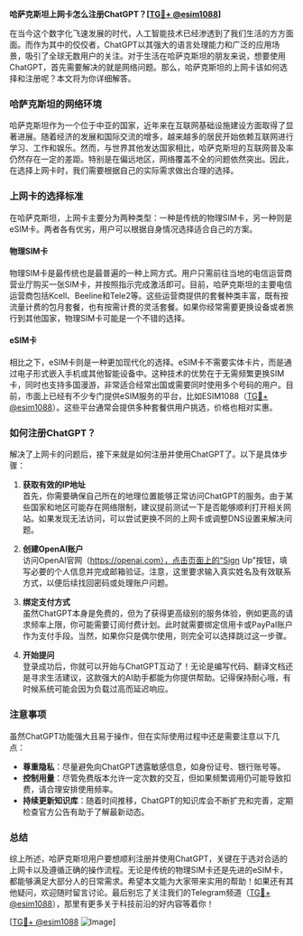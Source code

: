 **哈萨克斯坦上网卡怎么注册ChatGPT？[[TG💪+ @esim1088](https://t.me/s/esim1088)]**

在当今这个数字化飞速发展的时代，人工智能技术已经渗透到了我们生活的方方面面。而作为其中的佼佼者，ChatGPT以其强大的语言处理能力和广泛的应用场景，吸引了全球无数用户的关注。对于生活在哈萨克斯坦的朋友来说，想要使用ChatGPT，首先需要解决的就是网络问题。那么，哈萨克斯坦的上网卡该如何选择和注册呢？本文将为你详细解答。

### 哈萨克斯坦的网络环境

哈萨克斯坦作为一个位于中亚的国家，近年来在互联网基础设施建设方面取得了显著进展。随着经济的发展和国际交流的增多，越来越多的居民开始依赖互联网进行学习、工作和娱乐。然而，与世界其他发达国家相比，哈萨克斯坦的互联网普及率仍然存在一定的差距。特别是在偏远地区，网络覆盖不全的问题依然突出。因此，在选择上网卡时，我们需要根据自己的实际需求做出合理的选择。

### 上网卡的选择标准

在哈萨克斯坦，上网卡主要分为两种类型：一种是传统的物理SIM卡，另一种则是eSIM卡。两者各有优劣，用户可以根据自身情况选择适合自己的方案。

#### 物理SIM卡

物理SIM卡是最传统也是最普遍的一种上网方式。用户只需前往当地的电信运营商营业厅购买一张SIM卡，并按照指示完成激活即可。目前，哈萨克斯坦的主要电信运营商包括Kcell、Beeline和Tele2等。这些运营商提供的套餐种类丰富，既有按流量计费的包月套餐，也有按需计费的灵活套餐。如果你经常需要更换设备或者旅行到其他国家，物理SIM卡可能是一个不错的选择。

#### eSIM卡

相比之下，eSIM卡则是一种更加现代化的选择。eSIM卡不需要实体卡片，而是通过电子形式嵌入手机或其他智能设备中。这种技术的优势在于无需频繁更换SIM卡，同时也支持多国漫游，非常适合经常出国或需要同时使用多个号码的用户。目前，市面上已经有不少专门提供eSIM服务的平台，比如ESIM1088（[TG💪+ @esim1088](https://t.me/s/esim1088)）。这些平台通常会提供多种套餐供用户挑选，价格也相对实惠。

### 如何注册ChatGPT？

解决了上网卡的问题后，接下来就是如何注册并使用ChatGPT了。以下是具体步骤：

1. **获取有效的IP地址**  
   首先，你需要确保自己所在的地理位置能够正常访问ChatGPT的服务。由于某些国家和地区可能存在网络限制，建议提前测试一下是否能够顺利打开相关网站。如果发现无法访问，可以尝试更换不同的上网卡或调整DNS设置来解决问题。

2. **创建OpenAI账户**  
   访问OpenAI官网（https://openai.com），点击页面上的“Sign Up”按钮，填写必要的个人信息并完成邮箱验证。注意，这里要求输入真实姓名及有效联系方式，以便后续找回密码或处理账户问题。

3. **绑定支付方式**  
   虽然ChatGPT本身是免费的，但为了获得更高级别的服务体验，例如更高的请求频率上限，你可能需要订阅付费计划。此时就需要绑定信用卡或PayPal账户作为支付手段。当然，如果你只是偶尔使用，则完全可以选择跳过这一步骤。

4. **开始提问**  
   登录成功后，你就可以开始与ChatGPT互动了！无论是编写代码、翻译文档还是寻求生活建议，这款强大的AI助手都能为你提供帮助。记得保持耐心哦，有时候系统可能会因为负载过高而延迟响应。

### 注意事项

虽然ChatGPT功能强大且易于操作，但在实际使用过程中还是需要注意以下几点：

- **尊重隐私**：尽量避免向ChatGPT透露敏感信息，如身份证号、银行账号等。
- **控制用量**：尽管免费版本允许一定次数的交互，但如果频繁调用仍可能导致扣费，请合理安排使用频率。
- **持续更新知识库**：随着时间推移，ChatGPT的知识库会不断扩充和完善，定期检查官方公告有助于了解最新动态。

### 总结

综上所述，哈萨克斯坦用户要想顺利注册并使用ChatGPT，关键在于选对合适的上网卡以及遵循正确的操作流程。无论是传统的物理SIM卡还是先进的eSIM卡，都能够满足大部分人的日常需求。希望本文能为大家带来实用的帮助！如果还有其他疑问，欢迎随时留言讨论。最后别忘了关注我们的Telegram频道（[TG💪+ @esim1088](https://t.me/s/esim1088)），那里有更多关于科技前沿的好内容等着你！

[[TG💪+ @esim1088](https://t.me/s/esim1088) ![Image](https://i.postimg.cc/4NQfJmqS/Snipaste-2025-05-13-00-14-12.png)]